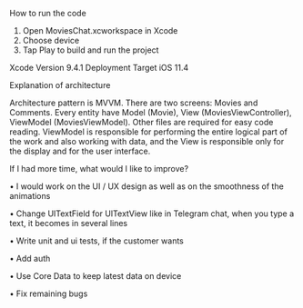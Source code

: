 How to run the code

1.	Open MoviesChat.xcworkspace in Xcode
2.	Choose device
3.	Tap Play to build and run the project

Xcode Version 9.4.1
Deployment Target iOS 11.4



Explanation of architecture

Architecture pattern is MVVM. There are two screens: Movies and Comments.
Every entity have Model (Movie), View (MoviesViewController), ViewModel (MoviesViewModel). Other files are required for easy code reading. ViewModel is responsible for performing the entire logical part of the work and also working with data, and the View is responsible only for the display and for the user interface.



If I had more time, what would I like to improve?

•	I would work on the UI / UX design as well as on the smoothness of the animations

•	Change UITextField for UITextView like in Telegram chat, when you type a text, it becomes in several lines

•	Write unit and ui tests, if the customer wants

•	Add auth

•	Use Core Data to keep latest data on device

•	Fix remaining bugs
